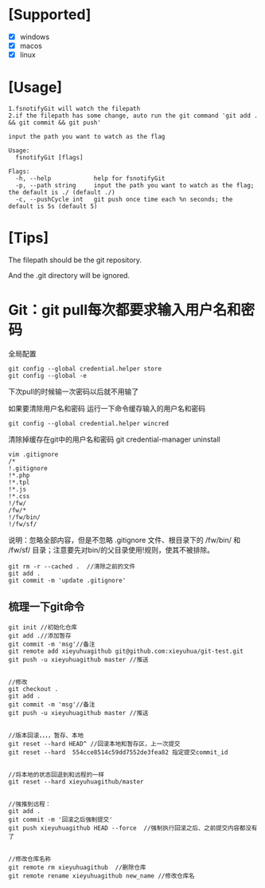 <!--
 * @Descripttion: 
 * @version: 
 * @Author: seaslog
 * @Date: 2022-03-04 15:26:58
 * @LastEditors: 谢余华
 * @LastEditTime: 2022-03-05 09:11:31
-->

# [Supported]

 - [x] windows 
 - [x] macos 
 - [x] linux

# [Usage]

```
1.fsnotifyGit will watch the filepath
2.if the filepath has some change, auto run the git command 'git add . && git commit && git push'

input the path you want to watch as the flag

Usage:
  fsnotifyGit [flags]

Flags:
  -h, --help            help for fsnotifyGit
  -p, --path string     input the path you want to watch as the flag; the default is ./ (default ./)
  -c, --pushCycle int   git push once time each %n seconds; the default is 5s (default 5)
```


# [Tips]

The filepath should be the git repository.

And the .git directory will be ignored.


# Git：git pull每次都要求输入用户名和密码

全局配置

```
git config --global credential.helper store
git config --global -e
```

下次pull的时候输一次密码以后就不用输了

如果要清除用户名和密码
运行一下命令缓存输入的用户名和密码

```
git config --global credential.helper wincred
```

清除掉缓存在git中的用户名和密码
git credential-manager uninstall

```
vim .gitignore
/*
!.gitignore
!*.php
!*.tpl
!*.js
!*.css
!/fw/ 
/fw/*
!/fw/bin/
!/fw/sf/
```
说明：忽略全部内容，但是不忽略 .gitignore 文件、根目录下的 /fw/bin/ 和 /fw/sf/ 
目录；注意要先对bin/的父目录使用!规则，使其不被排除。

```
git rm -r --cached .  //清除之前的文件
git add .
git commit -m 'update .gitignore'
```

## 梳理一下git命令

```
git init //初始化仓库
git add .//添加暂存
git commit -m 'msg'//备注
git remote add xieyuhuagithub git@github.com:xieyuhua/git-test.git
git push -u xieyuhuagithub master //推送


//修改
git checkout .
git add .
git commit -m 'msg'//备注
git push -u xieyuhuagithub master //推送


//版本回滚，，，，暂存、本地
git reset --hard HEAD^ //回滚本地和暂存区，上一次提交
git reset --hard  554cce8514c59dd7552de3fea82 指定提交commit_id 


//将本地的状态回退到和远程的一样
git reset --hard xieyuhuagithub/master


//强推到远程：
git add .
git commit -m '回滚之后强制提交'
git push xieyuhuagithub HEAD --force  //强制执行回滚之后、之前提交内容都没有了


//修改仓库名称
git remote rm xieyuhuagithub  //删除仓库
git remote rename xieyuhuagithub new_name //修改仓库名
```